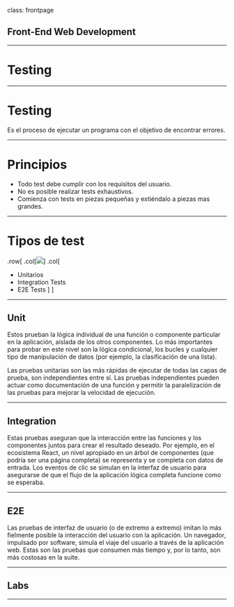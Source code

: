 class: frontpage

<div>
  <h2>Front-End Web Development</h2>
  <hr/>
  <h1>Testing</h1>
</div>

---

# Testing

Es el proceso de ejecutar un programa con el objetivo de encontrar errores.

---

# Principios

- Todo test debe cumplir con los requisitos del usuario.
- No es posible realizar tests exhaustivos.
- Comienza con tests en piezas pequeñas y extiéndalo a piezas mas grandes.

---

# Tipos de test

.row[
.col[![](https://martinfowler.com/articles/practical-test-pyramid/testPyramid.png)]
.col[

- Unitarios
- Integration Tests
- E2E Tests
  ]
  ]

---

## Unit

Estos prueban la lógica individual de una función o componente particular en la aplicación, aislada de los otros componentes. Lo más importantes para probar en este nivel son la lógica condicional, los bucles y cualquier tipo de manipulación de datos (por ejemplo, la clasificación de una lista).

Las pruebas unitarias son las más rápidas de ejecutar de todas las capas de prueba, son independientes entre sí. Las pruebas independientes pueden actuar como documentación de una función y permitir la paralelización de las pruebas para mejorar la velocidad de ejecución.

---

## Integration

Estas pruebas aseguran que la interacción entre las funciones y los componentes juntos para crear el resultado deseado. Por ejemplo, en el ecosistema React, un nivel apropiado en un árbol de componentes (que podría ser una página completa) se representa y se completa con datos de entrada. Los eventos de clic se simulan en la interfaz de usuario para asegurarse de que el flujo de la aplicación lógica completa funcione como se esperaba.

---

## E2E

Las pruebas de interfaz de usuario (o de extremo a extremo) imitan lo más fielmente posible la interacción del usuario con la aplicación. Un navegador, impulsado por software, simula el viaje del usuario a través de la aplicación web. Estas son las pruebas que consumen más tiempo y, por lo tanto, son más costosas en la suite.

---

## Labs

---
